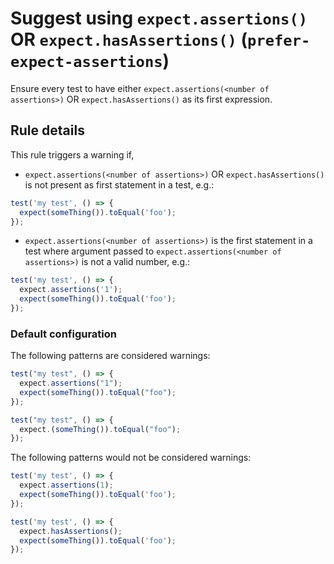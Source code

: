 # Suggest using `expect.assertions()` OR `expect.hasAssertions()` (`prefer-expect-assertions`)

Ensure every test to have either `expect.assertions(<number of assertions>)` OR
`expect.hasAssertions()` as its first expression.

## Rule details

This rule triggers a warning if,

- `expect.assertions(<number of assertions>)` OR `expect.hasAssertions()` is not
  present as first statement in a test, e.g.:

```js
test('my test', () => {
  expect(someThing()).toEqual('foo');
});
```

- `expect.assertions(<number of assertions>)` is the first statement in a test
  where argument passed to `expect.assertions(<number of assertions>)` is not a
  valid number, e.g.:

```js
test('my test', () => {
  expect.assertions('1');
  expect(someThing()).toEqual('foo');
});
```

### Default configuration

The following patterns are considered warnings:

```js
test("my test", () => {
  expect.assertions("1");
  expect(someThing()).toEqual("foo");
});

test("my test", () => {
  expect.(someThing()).toEqual("foo");
});
```

The following patterns would not be considered warnings:

```js
test('my test', () => {
  expect.assertions(1);
  expect(someThing()).toEqual('foo');
});

test('my test', () => {
  expect.hasAssertions();
  expect(someThing()).toEqual('foo');
});
```
